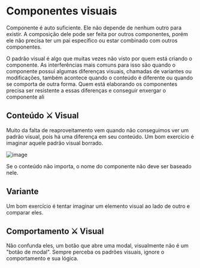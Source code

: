 # Componentes visuais

Componente é auto suficiente. Ele não depende de nenhum outro para existir. A composição dele pode ser feita por outros componentes, porém ele não precisa ter um pai específico ou estar combinado com outros componentes.

O padrão visual é algo que muitas vezes não visto por quem está criando o componente. As interferências mais comuns para isso são quando o componente possui algumas diferenças visuais, chamadas de variantes ou modificações, também acontece quando o conteúdo é diferente ou quando se comporta de outra forma. Quem está elaborando os componentes precisa ser resistente a essas diferenças e conseguir enxergar o componente ali

## Conteúdo ⚔ Visual

Muito da falta de reaproveitamento vem quando não conseguimos ver um padrão visual, pois há uma diferença em seu conteúdo. Um bom exercício é imaginar aquele padrão visual borrado.

![image](https://user-images.githubusercontent.com/27368585/124002320-f7811900-d9ab-11eb-9f2e-162c87b93209.png)

Se o conteúdo não importa, o nome do componente não deve ser baseado nele.

## Variante

Um bom exercício é tentar imaginar um elemento visual ao lado de outro e comparar eles.

## Comportamento ⚔ Visual

Não confunda eles, um botão que abre uma modal, visualmente não é um "botão de modal". Sempre perceba os padrões visuais, ignore o comportamento e sua lógica. 


